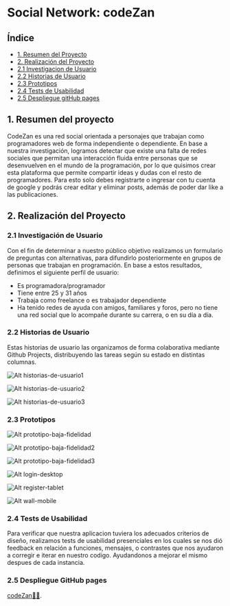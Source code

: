 # Social Network: codeZan 

## Índice

* [1. Resumen del Proyecto](#1-Resumen-del-Proyecto)
* [2. Realización del Proyecto](#2-Realización-del-Proyecto)
* [2.1 Investigacion de Usuario](#2.1-Investigación-de-Usuario)
* [2.2 Historias de Usuario](#2.2-Historias-de-Usuario)
* [2.3 Prototipos](#2.3-Prototipos)
* [2.4 Tests de Usabilidad](#2.4-Tests-de-Usabilidad)
* [2.5 Despliegue gitHub pages](#2.5-Despliegue-gitHub-pages)


## 1. Resumen del proyecto

CodeZan es una red social orientada a personajes que trabajan como programadores web de forma independiente o dependiente. En base a nuestra investigación, logramos detectar que existe una falta de redes sociales que permitan una interacción fluida entre personas que se desenvuelven en el mundo de la programación, por lo que quisimos crear esta plataforma que permite compartir ideas y dudas con el resto de programadores. Para esto solo debes registrarte o ingresar con tu cuenta de google y podrás crear editar y eliminar posts, además de poder dar like a las publicaciones.


## 2. Realización del Proyecto


### 2.1 Investigación de Usuario

Con el fin de determinar a nuestro público objetivo realizamos un formulario de preguntas con alternativas, para difundirlo posteriormente en grupos de personas que trabajan en programación. En base a estos resultados, definimos el siguiente perfil de usuario:

* Es programadora/programador
* Tiene entre 25 y 31 años
* Trabaja como freelance o es trabajador dependiente
* Ha tenido redes de ayuda con amigos, familiares y foros, pero no tiene una red social que lo acompañe durante su carrera, o en su día a día.


### 2.2 Historias de Usuario

Estas historias de usuario las organizamos de forma colaborativa mediante Github Projects, distribuyendo las tareas según su estado en distintas columnas.


![Alt historias-de-usuario1](src/assets/gitproject1.png)

![Alt historias-de-usuario2](src/assets/gitproject2.png)

![Alt historias-de-usuario3](src/assets/gitproject3.png)


### 2.3 Prototipos 


![Alt prototipo-baja-fidelidad](src/assets/prototipo-baja-fidelidad.png)

![Alt prototipo-baja-fidelidad2](src/assets/prototipo-baja-fidelidad2.png)

![Alt prototipo-baja-fidelidad3](src/assets/prototipo-baja-fidelidad3.png)


![Alt login-desktop](src/assets/login-desktop.png)

![Alt register-tablet](src/assets/register-tablet.png)

![Alt wall-mobile](src/assets/wall-mobile.png)


### 2.4 Tests de Usabilidad 

Para verificar que nuestra aplicacion tuviera los adecuados criterios de diseño, realizamos tests de usabilidad presenciales en los cuales se nos dió feedback en relación a funciones, mensajes, o contrastes que nos ayudaron a corregir e iterar en nuestro codigo. Ayudandonos a mejorar el mismo despues de cada instancia.


### 2.5 Despliegue GitHub pages
<a href="https://https://nevenkavelizm.github.io/SCL019-social-network/">codeZan👨‍💻</a>.

